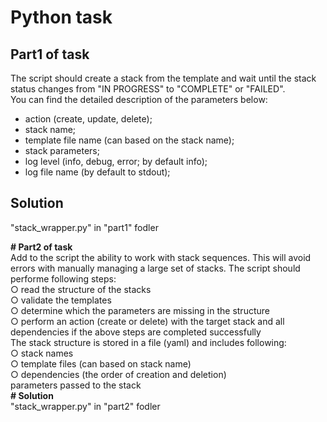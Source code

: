 # Python task
## Part1 of task
The script should create a stack from the template and wait until the stack status changes from "IN PROGRESS" to "COMPLETE" or "FAILED".  
You can find the detailed description of the parameters below:  
- action (create, update, delete);
- stack name;
- template file name (can based on the stack name);
- stack parameters;
- log level (info, debug, error; by default info);
- log file name (by default to stdout);  
## Solution
"stack_wrapper.py" in "part1" fodler  

<b># Part2 of task</b><br>
Add to the script the ability to work with stack sequences. This will avoid errors with manually managing a large set of stacks. The script should performe following steps:<br>
	○ read the structure of the stacks<br>
	○ validate the templates<br>
	○ determine which the parameters are missing in the structure<br>
	○ perform an action (create or delete) with the target stack and all dependencies if the above steps are completed successfully<br>
The stack structure is stored in a file (yaml) and  includes following:<br>
	○ stack names<br>
	○ template files (can based on stack name)<br>
	○ dependencies (the order of creation and deletion)<br>
parameters passed to the stack<br>
<b># Solution</b><br>
"stack_wrapper.py" in "part2" fodler<br>
